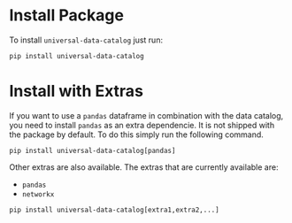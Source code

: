 # Install Package


To install `universal-data-catalog` just run:

```
pip install universal-data-catalog
```

# Install with Extras

If you want to use a `pandas` dataframe in combination with the data catalog, you need to install `pandas` as an extra dependencie.
It is not shipped with the package by default. To do this simply run the following command.

```
pip install universal-data-catalog[pandas]
```

Other extras are also available. 
The extras that are currently available are:

* `pandas`
* `networkx`

```
pip install universal-data-catalog[extra1,extra2,...]
```